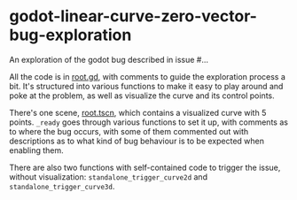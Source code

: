 # godot-linear-curve-zero-vector-bug-exploration

An exploration of the godot bug described in issue #...

All the code is in [root.gd](root.gd), with comments to guide the exploration process a bit. It's structured into various functions to make it easy to play around and poke at the problem, as well as visualize the curve and its control points.

There's one scene, [root.tscn](root.tscn), which contains a visualized curve with 5 points. `_ready` goes through various functions to set it up, with comments as to where the bug occurs, with some of them commented out with descriptions as to what kind of bug behaviour is to be expected when enabling them.

There are also two functions with self-contained code to trigger the issue, without visualization: `standalone_trigger_curve2d` and `standalone_trigger_curve3d`.
